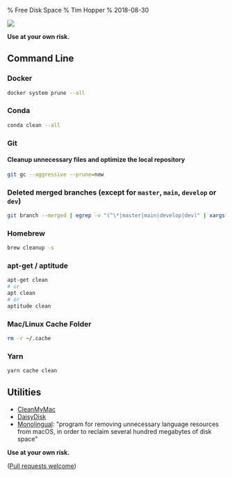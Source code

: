 % Free Disk Space
% Tim Hopper
% 2018-08-30

![](prune.jpg)

__Use at your own risk.__

## Command Line

### Docker

```bash
docker system prune --all
```

### Conda

```bash
conda clean --all
```

### Git

#### Cleanup unnecessary files and optimize the local repository

```bash
git gc --aggressive --prune=now
```

### Deleted merged branches (except for `master`, `main`, `develop` or `dev`)

```bash
git branch --merged | egrep -v "(^\*|master|main|develop|dev)" | xargs git branch -d
```

### Homebrew

```bash
brew cleanup -s
```

### apt-get / aptitude

```bash
apt-get clean
# or
apt clean
# or
aptitude clean
```

### Mac/Linux Cache Folder

```bash
rm -r ~/.cache
```

### Yarn

```bash
yarn cache clean
```

## Utilities

* [CleanMyMac](https://macpaw.com/cleanmymac)
* [DaisyDisk](https://daisydiskapp.com)
* [Monolingual](https://ingmarstein.github.io/Monolingual/): "program for removing unnecessary language resources from macOS, in order to reclaim several hundred megabytes of disk space"

__Use at your own risk.__

([Pull requests welcome](https://github.com/tdhopper/freespace.tdhopper.com))

